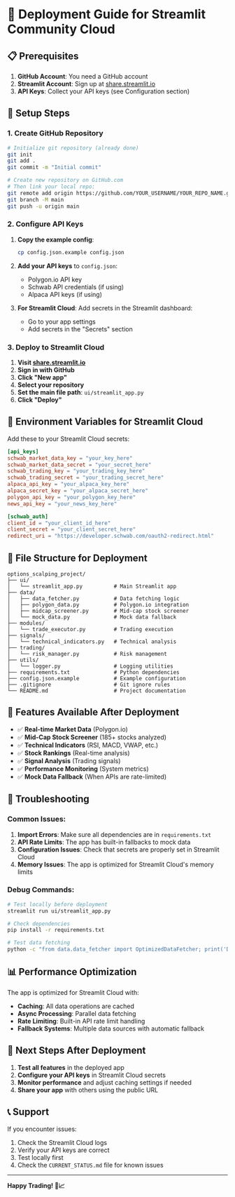 # 🚀 Deployment Guide for Streamlit Community Cloud

## 📋 Prerequisites

1. **GitHub Account**: You need a GitHub account
2. **Streamlit Account**: Sign up at [share.streamlit.io](https://share.streamlit.io)
3. **API Keys**: Collect your API keys (see Configuration section)

## 🔧 Setup Steps

### 1. Create GitHub Repository

```bash
# Initialize git repository (already done)
git init
git add .
git commit -m "Initial commit"

# Create new repository on GitHub.com
# Then link your local repo:
git remote add origin https://github.com/YOUR_USERNAME/YOUR_REPO_NAME.git
git branch -M main
git push -u origin main
```

### 2. Configure API Keys

1. **Copy the example config**:
   ```bash
   cp config.json.example config.json
   ```

2. **Add your API keys** to `config.json`:
   - Polygon.io API key
   - Schwab API credentials (if using)
   - Alpaca API keys (if using)

3. **For Streamlit Cloud**: Add secrets in the Streamlit dashboard:
   - Go to your app settings
   - Add secrets in the "Secrets" section

### 3. Deploy to Streamlit Cloud

1. **Visit [share.streamlit.io](https://share.streamlit.io)**
2. **Sign in with GitHub**
3. **Click "New app"**
4. **Select your repository**
5. **Set the main file path**: `ui/streamlit_app.py`
6. **Click "Deploy"**

## 🔐 Environment Variables for Streamlit Cloud

Add these to your Streamlit Cloud secrets:

```toml
[api_keys]
schwab_market_data_key = "your_key_here"
schwab_market_data_secret = "your_secret_here"
schwab_trading_key = "your_trading_key_here"
schwab_trading_secret = "your_trading_secret_here"
alpaca_api_key = "your_alpaca_key_here"
alpaca_secret_key = "your_alpaca_secret_here"
polygon_api_key = "your_polygon_key_here"
news_api_key = "your_news_key_here"

[schwab_auth]
client_id = "your_client_id_here"
client_secret = "your_client_secret_here"
redirect_uri = "https://developer.schwab.com/oauth2-redirect.html"
```

## 📁 File Structure for Deployment

```
options_scalping_project/
├── ui/
│   └── streamlit_app.py          # Main Streamlit app
├── data/
│   ├── data_fetcher.py           # Data fetching logic
│   ├── polygon_data.py           # Polygon.io integration
│   ├── midcap_screener.py        # Mid-cap stock screener
│   └── mock_data.py              # Mock data fallback
├── modules/
│   └── trade_executor.py         # Trading execution
├── signals/
│   └── technical_indicators.py   # Technical analysis
├── trading/
│   └── risk_manager.py           # Risk management
├── utils/
│   └── logger.py                 # Logging utilities
├── requirements.txt              # Python dependencies
├── config.json.example           # Example configuration
├── .gitignore                    # Git ignore rules
└── README.md                     # Project documentation
```

## 🚀 Features Available After Deployment

- ✅ **Real-time Market Data** (Polygon.io)
- ✅ **Mid-Cap Stock Screener** (185+ stocks analyzed)
- ✅ **Technical Indicators** (RSI, MACD, VWAP, etc.)
- ✅ **Stock Rankings** (Real-time analysis)
- ✅ **Signal Analysis** (Trading signals)
- ✅ **Performance Monitoring** (System metrics)
- ✅ **Mock Data Fallback** (When APIs are rate-limited)

## 🔧 Troubleshooting

### Common Issues:

1. **Import Errors**: Make sure all dependencies are in `requirements.txt`
2. **API Rate Limits**: The app has built-in fallbacks to mock data
3. **Configuration Issues**: Check that secrets are properly set in Streamlit Cloud
4. **Memory Issues**: The app is optimized for Streamlit Cloud's memory limits

### Debug Commands:

```bash
# Test locally before deployment
streamlit run ui/streamlit_app.py

# Check dependencies
pip install -r requirements.txt

# Test data fetching
python -c "from data.data_fetcher import OptimizedDataFetcher; print('Data fetcher works!')"
```

## 📊 Performance Optimization

The app is optimized for Streamlit Cloud with:
- **Caching**: All data operations are cached
- **Async Processing**: Parallel data fetching
- **Rate Limiting**: Built-in API rate limit handling
- **Fallback Systems**: Multiple data sources with automatic fallback

## 🎯 Next Steps After Deployment

1. **Test all features** in the deployed app
2. **Configure your API keys** in Streamlit Cloud secrets
3. **Monitor performance** and adjust caching settings if needed
4. **Share your app** with others using the public URL

## 📞 Support

If you encounter issues:
1. Check the Streamlit Cloud logs
2. Verify your API keys are correct
3. Test locally first
4. Check the `CURRENT_STATUS.md` file for known issues

---

**Happy Trading! 🚀📈** 